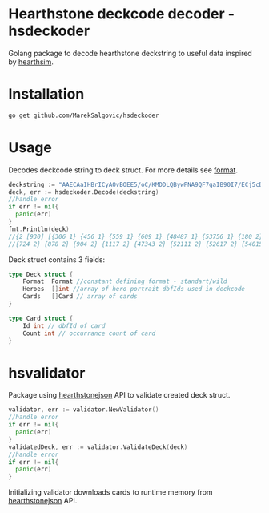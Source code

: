 # Hearthstone deckcode decoder - hsdeckoder

Golang package to decode hearthstone deckstring to useful data inspired by [hearthsim](https://hearthsim.info/docs/deckstrings/).

# Installation

```bash
go get github.com/MarekSalgovic/hsdeckoder
```



# Usage

Decodes deckcode string to deck struct. For more details see [format](https://hearthsim.info/docs/deckstrings/#format).
```go
deckstring := "AAECAaIHBrICyAOvBOEE5/oC/KMDDLQBywPNA9QF7gaIB90I7/ECj5cDiZsD/6UD9acDAA=="
deck, err := hsdeckoder.Decode(deckstring)
//handle error
if err != nil{
  panic(err)
}
fmt.Println(deck)
//{2 [930] [{306 1} {456 1} {559 1} {609 1} {48487 1} {53756 1} {180 2} {459 2} {461 2} 
//{724 2} {878 2} {904 2} {1117 2} {47343 2} {52111 2} {52617 2} {54015 2} {54261 2}]}
```

Deck struct contains 3 fields: 

```go
type Deck struct {
	Format	Format //constant defining format - standart/wild
	Heroes	[]int //array of hero portrait dbfIds used in deckcode
	Cards 	[]Card // array of cards
}

type Card struct {
	Id int // dbfId of card
	Count int // occurrance count of card
}
```

# hsvalidator

Package using [hearthstonejson](https://hearthstonejson.com) API to validate created deck struct.

```go
validator, err := validator.NewValidator()
//handle error
if err != nil{
  panic(err)
}
validatedDeck, err := validator.ValidateDeck(deck)
//handle error
if err != nil{
  panic(err)
}
```
Initializing validator downloads cards to runtime memory from [hearthstonejson](https://hearthstonejson.com) API.